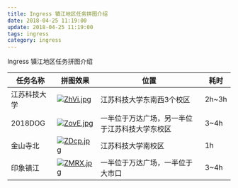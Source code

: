 ```yaml
---
title: Ingress 镇江地区任务拼图介绍
date: 2018-04-25 11:19:00
update: 2018-04-25 11:19:00
tags: ingress
category: ingress
---
```


Ingress 镇江地区任务拼图介绍

<!--more-->

| 任务名称     | 拼图效果                                                     | 位置 | 耗时 |
| ------------ | ------------------------------------------------------------ | ---- | ---- |
| 江苏科技大学 | [![ZhVi.jpg](https://img.totoro.pub/blog/ingress/ZhVi.jpg)](https://img.totoro.pub/blog/ingress/ZhVi.jpg) | 江苏科技大学东南西3个校区 | 2h~3h |
| 2018DOG      | [![ZovE.jpg](https://img.totoro.pub/blog/ingress/ZovE.jpg)](https://img.totoro.pub/blog/ingress/ZovE.jpg) | 一半位于万达广场，另一半位于江苏科技大学东校区 | 3~4h |
| 金山寺北     | [![ZDcp.jpg](https://img.totoro.pub/blog/ingress/ZDcp.jpg)](https://img.totoro.pub/blog/ingress/ZDcp.jpg) | 江苏科技大学南校区 | 1h |
| 印象镇江	   | [![ZMRX.jpg](https://img.totoro.pub/blog/ingress/ZMRX.jpg)](https://img.totoro.pub/blog/ingress/ZMRX.jpg) | 一半位于万达广场，一半位于大市口 | 3~4h |
